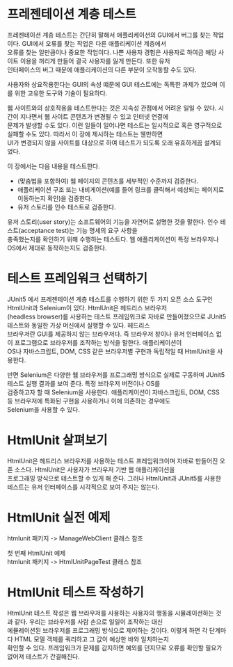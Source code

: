 # **프레젠테이션 계층 테스트**  
프레젠테이션 계층 테스트는 간단히 말해서 애플리케이션의 GUI에서 버그를 찾는 작업이다. GUI에서 오류를 찾는 작업은 다른 애플리케이션 계층에서  
오류를 찾는 일만큼이나 중요한 작업이다. 나쁜 사용자 경험은 사용자로 하여금 해당 사이트 이용을 꺼리게 만들어 결국 사용자를 잃게 만든다. 또한 유저  
인터페이스의 버그 때문에 애플리케이션의 다른 부분이 오작동할 수도 있다.  
  
사용자와 상요작용한다는 GUI의 속성 떄문에 GUI 테스트에는 독특한 과제가 있으며 이를 위한 고유한 도구와 기술이 필요하다.  
  
웹 사이트와의 상호작용을 테스트한다는 것은 지속성 관점에서 어려운 일일 수 있다. 시간이 지나면서 웹 사이트 콘텐츠가 변경될 수 있고 인터넷 연결에  
문제가 발생할 수도 있다. 이런 일들이 일어나면 테스트는 일시적으로 혹은 영구적으로 실패할 수도 있다. 따라서 이 장에 제시하는 테스트는 웬만하면  
UI가 변경되지 않을 사이트를 대상으로 하여 테스트가 되도록 오래 유효하게끔 설계되었다.  
  
이 장에서는 다음 내용을 테스트한다.  
- (맞춤법을 포함하여) 웹 페이지의 콘텐츠를 세부적인 수준까지 검증한다.  
- 애플리케이션 구조 또는 내비게이션(예를 들어 링크를 클릭해서 예상되는 페이지로 이동하는지 확인)을 검증한다.  
- 유저 스토리를 인수 테스트로 검증한다.  
  
유저 스토리(user story)는 소프트웨어의 기능을 자연어로 설명한 것을 말한다. 인수 테스트(acceptance test)는 기능 명세의 요구 사항을  
충족했는지를 확인하기 위해 수행하는 테스트다. 웹 애플리케이션이 특정 브라우저나 OS에서 제대로 동작하는지도 검증한다.  
  
# **테스트 프레임워크 선택하기**  
JUnit5 에서 프레젠테이션 계층 테스트를 수행하기 위한 두 가지 오픈 소스 도구인 HtmlUnit과 Selenium이 있다. HtmlUnit은 헤드리스 브라우저  
(headless browser)를 사용하는 테스트 프레임워크로 자바로 만들어졌으므로 JUnit5 테스트와 동일한 가상 머신에서 실행할 수 있다. 헤드리스  
브라우저란 GUI를 제공하지 않는 브라우저다. 즉 브라우저 창이나 유저 인터페이스 없이 프로그램으로 브라우저를 조작하는 방식을 말한다. 애플리케이션이  
OS나 자바스크립트, DOM, CSS 같은 브라우저별 구현과 독립적일 때 HtmlUnit을 사용한다.  
  
반면 Selenium은 다양한 웹 브라우저를 프로그래밍 방식으로 실제로 구동하며 JUnit5 테스트 실행 결과를 보여 준다. 특정 브라우저 버전이나 OS를  
검증하고자 할 때 Selenium을 사용한다. 애플리케이션이 자바스크립트, DOM, CSS 등 브라우저에 특화된 구현을 사용하거나 이에 의존하는 경우에도  
Selenium을 사용할 수 있다.  
  
# **HtmlUnit 살펴보기**  
HtmlUnit은 헤드리스 브라우저를 사용하는 테스트 프레임워크이며 자바로 만들어진 오픈 소스다. HtmlUnit은 사용자가 브라우저 기반 웹 애플리케이션을  
프로그래밍 방식으로 테스트할 수 있게 해 준다. 그러나 HtmlUnit과 JUnit5를 사용한 테스트는 유저 인터페이스를 시각적으로 보여 주지는 않는다.  
  
# **HtmlUnit 실전 예제**  
htmlunit 패키지 -> ManageWebClient 클래스 참조  
  
첫 번째 HtmlUnit 예제  
htmlunit 패키지 -> HtmlUnitPageTest 클래스 참조  
  
# **HtmlUnit 테스트 작성하기**  
HtmlUnit 테스트 작성은 웹 브라우저를 사용하는 사용자의 행동을 시뮬레이션하는 것과 같다. 우리는 브라우저를 사람 손으로 일일이 조작하는 대신  
에뮬레이션된 브라우저를 프로그래밍 방식으로 제어하는 것이다. 이렇게 하면 각 단계마다 HTML 모델 객체를 쿼리하고 그 값이 예상한 바와 일치하는지  
확인할 수 있다. 프레임워크가 문제를 감지하면 예외를 던지므로 오류를 확인할 필요가 없어져 테스트가 간결해진다.  
  

